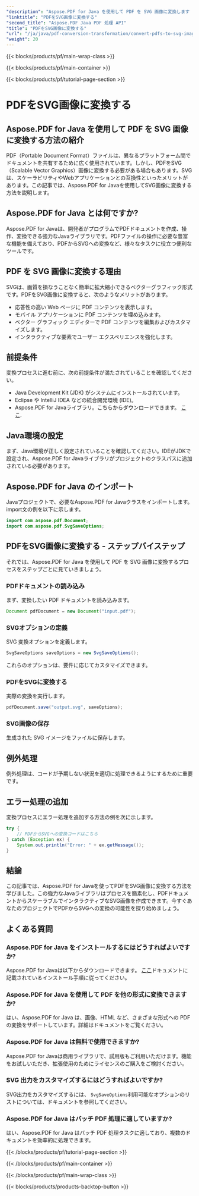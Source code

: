 ```yaml
---
"description": "Aspose.PDF for Java を使用して PDF を SVG 画像に変換します - Aspose.PDF for Java を使用して PDF から SVG へのシームレスな変換を行うためのステップ バイ ステップ ガイド。"
"linktitle": "PDFをSVG画像に変換する"
"second_title": "Aspose.PDF Java PDF 処理 API"
"title": "PDFをSVG画像に変換する"
"url": "/ja/java/pdf-conversion-transformation/convert-pdfs-to-svg-images/"
"weight": 20
---
```


{{< blocks/products/pf/main-wrap-class >}}

{{< blocks/products/pf/main-container >}}

{{< blocks/products/pf/tutorial-page-section >}}

# PDFをSVG画像に変換する


## Aspose.PDF for Java を使用して PDF を SVG 画像に変換する方法の紹介

PDF（Portable Document Format）ファイルは、異なるプラットフォーム間でドキュメントを共有するために広く使用されています。しかし、PDFをSVG（Scalable Vector Graphics）画像に変換する必要がある場合もあります。SVGは、スケーラビリティやWebアプリケーションとの互換性といったメリットがあります。この記事では、Aspose.PDF for Javaを使用してSVG画像に変換する方法を説明します。

## Aspose.PDF for Java とは何ですか?

Aspose.PDF for Javaは、開発者がプログラムでPDFドキュメントを作成、操作、変換できる強力なJavaライブラリです。PDFファイルの操作に必要な豊富な機能を備えており、PDFからSVGへの変換など、様々なタスクに役立つ便利なツールです。

## PDF を SVG 画像に変換する理由

SVGは、画質を損なうことなく簡単に拡大縮小できるベクターグラフィック形式です。PDFをSVG画像に変換すると、次のようなメリットがあります。

- 応答性の高い Web ページに PDF コンテンツを表示します。
- モバイル アプリケーションに PDF コンテンツを埋め込みます。
- ベクター グラフィック エディターで PDF コンテンツを編集およびカスタマイズします。
- インタラクティブな要素でユーザー エクスペリエンスを強化します。

## 前提条件

変換プロセスに進む前に、次の前提条件が満たされていることを確認してください。

- Java Development Kit (JDK) がシステムにインストールされています。
- Eclipse や IntelliJ IDEA などの統合開発環境 (IDE)。
- Aspose.PDF for Javaライブラリ。こちらからダウンロードできます。 [ここ](https://releases。aspose.com/pdf/java/).

## Java環境の設定

まず、Java環境が正しく設定されていることを確認してください。IDEがJDKで設定され、Aspose.PDF for Javaライブラリがプロジェクトのクラスパスに追加されている必要があります。

## Aspose.PDF for Java のインポート

Javaプロジェクトで、必要なAspose.PDF for Javaクラスをインポートします。import文の例を以下に示します。

```java
import com.aspose.pdf.Document;
import com.aspose.pdf.SvgSaveOptions;
```

## PDFをSVG画像に変換する - ステップバイステップ

それでは、Aspose.PDF for Java を使用して PDF を SVG 画像に変換するプロセスをステップごとに見ていきましょう。

### PDFドキュメントの読み込み

まず、変換したい PDF ドキュメントを読み込みます。

```java
Document pdfDocument = new Document("input.pdf");
```

### SVGオプションの定義

SVG 変換オプションを定義します。

```java
SvgSaveOptions saveOptions = new SvgSaveOptions();
```

これらのオプションは、要件に応じてカスタマイズできます。

### PDFをSVGに変換する

実際の変換を実行します。

```java
pdfDocument.save("output.svg", saveOptions);
```

### SVG画像の保存

生成された SVG イメージをファイルに保存します。

## 例外処理

例外処理は、コードが予期しない状況を適切に処理できるようにするために重要です。

## エラー処理の追加

変換プロセスにエラー処理を追加する方法の例を次に示します。

```java
try {
    // PDFからSVGへの変換コードはこちら
} catch (Exception ex) {
    System.out.println("Error: " + ex.getMessage());
}
```

## 結論

この記事では、Aspose.PDF for Javaを使ってPDFをSVG画像に変換する方法を学びました。この強力なJavaライブラリはプロセスを簡素化し、PDFドキュメントからスケーラブルでインタラクティブなSVG画像を作成できます。今すぐあなたのプロジェクトでPDFからSVGへの変換の可能性を探り始めましょう。

## よくある質問

### Aspose.PDF for Java をインストールするにはどうすればよいですか?

Aspose.PDF for Javaは以下からダウンロードできます。 [ここ](https://releases.aspose.com/pdf/java/)ドキュメントに記載されているインストール手順に従ってください。

### Aspose.PDF for Java を使用して PDF を他の形式に変換できますか?

はい、Aspose.PDF for Java は、画像、HTML など、さまざまな形式への PDF の変換をサポートしています。詳細はドキュメントをご覧ください。

### Aspose.PDF for Java は無料で使用できますか?

Aspose.PDF for Javaは商用ライブラリで、試用版もご利用いただけます。機能をお試しいただき、拡張使用のためにライセンスのご購入をご検討ください。

### SVG 出力をカスタマイズするにはどうすればよいですか?

SVG出力をカスタマイズするには、 `SvgSaveOptions`利用可能なオプションのリストについては、ドキュメントを参照してください。

### Aspose.PDF for Java はバッチ PDF 処理に適していますか?

はい、Aspose.PDF for Java はバッチ PDF 処理タスクに適しており、複数のドキュメントを効率的に処理できます。

{{< /blocks/products/pf/tutorial-page-section >}}

{{< /blocks/products/pf/main-container >}}

{{< /blocks/products/pf/main-wrap-class >}}

{{< blocks/products/products-backtop-button >}}